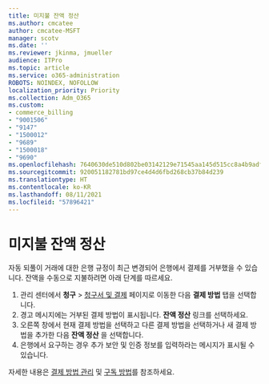 ```yaml
---
title: 미지불 잔액 정산
ms.author: cmcatee
author: cmcatee-MSFT
manager: scotv
ms.date: ''
ms.reviewer: jkinma, jmueller
audience: ITPro
ms.topic: article
ms.service: o365-administration
ROBOTS: NOINDEX, NOFOLLOW
localization_priority: Priority
ms.collection: Adm_O365
ms.custom:
- commerce_billing
- "9001506"
- "9147"
- "1500012"
- "9689"
- "1500018"
- "9690"
ms.openlocfilehash: 7640630de510d802be03142129e71545aa145d515cc8a4b9adf79cdf8779844f
ms.sourcegitcommit: 920051182781bd97ce4d4d6fbd268cb37b84d239
ms.translationtype: HT
ms.contentlocale: ko-KR
ms.lasthandoff: 08/11/2021
ms.locfileid: "57896421"
---
```

# <a name="manually-pay-an-outstanding-balance"></a>미지불 잔액 정산

자동 되풀이 거래에 대한 은행 규정이 최근 변경되어 은행에서 결제를 거부했을 수 있습니다. 잔액을 수동으로 지불하려면 아래 단계를 따르세요.

1. 관리 센터에서 **청구** > [청구서 및 결제](https://go.microsoft.com/fwlink/p/?linkid=2018806) 페이지로 이동한 다음 **결제 방법** 탭을 선택합니다.
2. 경고 메시지에는 거부된 결제 방법이 표시됩니다. **잔액 정산** 링크를 선택하세요.
3. 오른쪽 창에서 현재 결제 방법을 선택하고 다른 결제 방법을 선택하거나 새 결제 방법을 추가한 다음 **잔액 정산** 을 선택합니다.
4. 은행에서 요구하는 경우 추가 보안 및 인증 정보를 입력하라는 메시지가 표시될 수 있습니다.

자세한 내용은 [결제 방법 관리](https://docs.microsoft.com/microsoft-365/commerce/billing-and-payments/manage-payment-methods) 및 [구독 방법](https://docs.microsoft.com/microsoft-365/commerce/billing-and-payments/pay-for-your-subscription)를 참조하세요.
